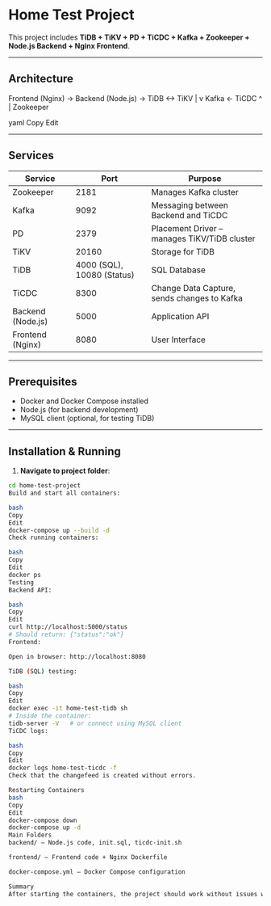 # Home Test Project

This project includes **TiDB + TiKV + PD + TiCDC + Kafka + Zookeeper + Node.js Backend + Nginx Frontend**.

---

## Architecture

Frontend (Nginx) -> Backend (Node.js) -> TiDB <-> TiKV
|
v
Kafka <- TiCDC
^
|
Zookeeper

yaml
Copy
Edit

---

## Services

| Service           | Port           | Purpose |
|------------------|----------------|---------|
| Zookeeper         | 2181           | Manages Kafka cluster |
| Kafka             | 9092           | Messaging between Backend and TiCDC |
| PD                | 2379           | Placement Driver – manages TiKV/TiDB cluster |
| TiKV              | 20160          | Storage for TiDB |
| TiDB              | 4000 (SQL), 10080 (Status) | SQL Database |
| TiCDC             | 8300           | Change Data Capture, sends changes to Kafka |
| Backend (Node.js) | 5000           | Application API |
| Frontend (Nginx)  | 8080           | User Interface |

---

## Prerequisites

- Docker and Docker Compose installed
- Node.js (for backend development)
- MySQL client (optional, for testing TiDB)

---

## Installation & Running

1. **Navigate to project folder**:

```bash
cd home-test-project
Build and start all containers:

bash
Copy
Edit
docker-compose up --build -d
Check running containers:

bash
Copy
Edit
docker ps
Testing
Backend API:

bash
Copy
Edit
curl http://localhost:5000/status
# Should return: {"status":"ok"}
Frontend:

Open in browser: http://localhost:8080

TiDB (SQL) testing:

bash
Copy
Edit
docker exec -it home-test-tidb sh
# Inside the container:
tidb-server -V   # or connect using MySQL client
TiCDC logs:

bash
Copy
Edit
docker logs home-test-ticdc -f
Check that the changefeed is created without errors.

Restarting Containers
bash
Copy
Edit
docker-compose down
docker-compose up -d
Main Folders
backend/ – Node.js code, init.sql, ticdc-init.sh

frontend/ – Frontend code + Nginx Dockerfile

docker-compose.yml – Docker Compose configuration

Summary
After starting the containers, the project should work without issues with Frontend, Backend, and TiDB fully operational.
